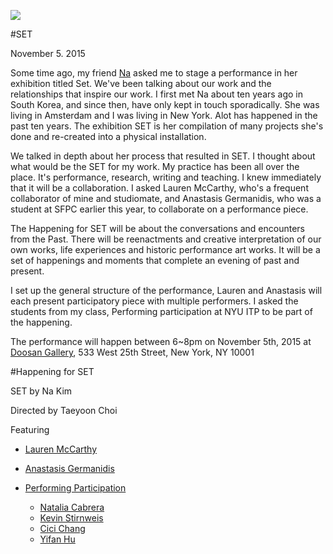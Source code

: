  
![](https://github.com/tchoi8/set/blob/master/NaKim-3455.jpg?raw=true)

#SET 

November 5. 2015 

Some time ago, my friend [Na](http://www.ynkim.com/) asked me to stage a performance in her exhibition titled Set. We've been talking about our work and the relationships that inspire our work. I first met Na about ten years ago in South Korea, and since then, have only kept in touch sporadically. She was living in Amsterdam and I was living in New York. Alot has happened in the past ten years. The exhibition SET is her compilation of many projects she's done and re-created into a physical installation.

We talked in depth about her process that resulted in SET. I thought about what would be the SET for my work. My practice has been all over the place. It's performance, research, writing and teaching. I knew immediately that it will be a collaboration. I asked Lauren McCarthy, who's a frequent collaborator of mine and studiomate, and Anastasis Germanidis, who was a student at SFPC earlier this year, to collaborate on a performance piece. 

The Happening for SET will be about the conversations and encounters from the Past. There will be reenactments and creative interpretation of our own works, life experiences and historic performance art works. It will be a set of happenings and moments that complete an evening of past and present. 

I set up the general structure of the performance, Lauren and Anastasis will each present participatory piece with multiple performers. I asked the students from my class, Performing participation at NYU ITP to be part of the happening.  

The performance will happen between 6~8pm on November 5th, 2015 at [Doosan Gallery](http://doosangallery.com/newyork/introduction_eng.asp), 533 West 25th Street, New York, NY 10001 


#Happening for SET 

SET by Na Kim

Directed by Taeyoon Choi

Featuring 

- [Lauren McCarthy](http://lauren-mccarthy.com/)

- [Anastasis Germanidis](https://github.com/agermanidis) 

- [Performing Participation](https://github.com/tchoi8/PerformingParticipation)
	- [Natalia Cabrera](http://www.nataliacabrera.com/itp/category/performing-participation//) 
	- [Kevin Stirnweis](http://www.itp.kevings.com/category/performing-participation/) 
	- [Cici Chang](http://blog.liuchangitp.com/category/participatingperformance/)
	- [Yifan Hu](http://yifantasy.com/?cat=25)  

